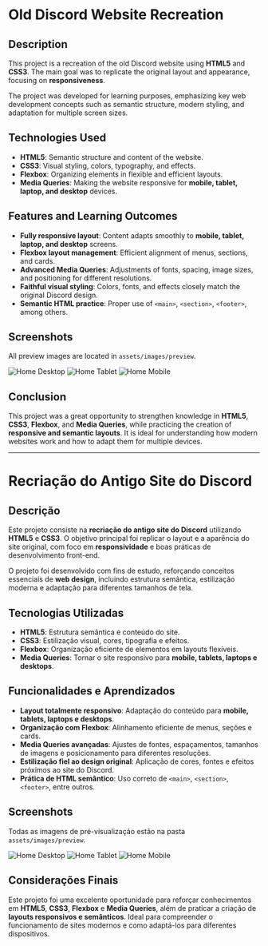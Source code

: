 # Old Discord Website Recreation

## Description

This project is a recreation of the old Discord website using **HTML5** and **CSS3**. The main goal was to replicate the original layout and appearance, focusing on **responsiveness**.

The project was developed for learning purposes, emphasizing key web development concepts such as semantic structure, modern styling, and adaptation for multiple screen sizes.

## Technologies Used

- **HTML5**: Semantic structure and content of the website.
- **CSS3**: Visual styling, colors, typography, and effects.
- **Flexbox**: Organizing elements in flexible and efficient layouts.
- **Media Queries**: Making the website responsive for **mobile, tablet, laptop, and desktop** devices.

## Features and Learning Outcomes

- **Fully responsive layout**: Content adapts smoothly to **mobile, tablet, laptop, and desktop** screens.
- **Flexbox layout management**: Efficient alignment of menus, sections, and cards.
- **Advanced Media Queries**: Adjustments of fonts, spacing, image sizes, and positioning for different resolutions.
- **Faithful visual styling**: Colors, fonts, and effects closely match the original Discord design.
- **Semantic HTML practice**: Proper use of `<main>`, `<section>`, `<footer>`, among others.

## Screenshots

All preview images are located in `assets/images/preview`.

![Home Desktop](assets/images/preview/home-desktop.png)
![Home Tablet](assets/images/preview/home-tablet.png)
![Home Mobile](assets/images/preview/home-mobile.png)

## Conclusion

This project was a great opportunity to strengthen knowledge in **HTML5**, **CSS3**, **Flexbox**, and **Media Queries**, while practicing the creation of **responsive and semantic layouts**. It is ideal for understanding how modern websites work and how to adapt them for multiple devices.

---

# Recriação do Antigo Site do Discord

## Descrição

Este projeto consiste na **recriação do antigo site do Discord** utilizando **HTML5** e **CSS3**. O objetivo principal foi replicar o layout e a aparência do site original, com foco em **responsividade** e boas práticas de desenvolvimento front-end.

O projeto foi desenvolvido com fins de estudo, reforçando conceitos essenciais de **web design**, incluindo estrutura semântica, estilização moderna e adaptação para diferentes tamanhos de tela.

## Tecnologias Utilizadas

- **HTML5**: Estrutura semântica e conteúdo do site.
- **CSS3**: Estilização visual, cores, tipografia e efeitos.
- **Flexbox**: Organização eficiente de elementos em layouts flexíveis.
- **Media Queries**: Tornar o site responsivo para **mobile, tablets, laptops e desktops**.

## Funcionalidades e Aprendizados

- **Layout totalmente responsivo**: Adaptação do conteúdo para **mobile, tablets, laptops e desktops**.
- **Organização com Flexbox**: Alinhamento eficiente de menus, seções e cards.
- **Media Queries avançadas**: Ajustes de fontes, espaçamentos, tamanhos de imagens e posicionamento para diferentes resoluções.
- **Estilização fiel ao design original**: Aplicação de cores, fontes e efeitos próximos ao site do Discord.
- **Prática de HTML semântico**: Uso correto de `<main>`, `<section>`, `<footer>`, entre outros.

## Screenshots

Todas as imagens de pré-visualização estão na pasta `assets/images/preview`.

![Home Desktop](assets/images/preview/home-desktop.png)
![Home Tablet](assets/images/preview/home-tablet.png)
![Home Mobile](assets/images/preview/home-mobile.png)

## Considerações Finais

Este projeto foi uma excelente oportunidade para reforçar conhecimentos em **HTML5**, **CSS3**, **Flexbox** e **Media Queries**, além de praticar a criação de **layouts responsivos e semânticos**. Ideal para compreender o funcionamento de sites modernos e como adaptá-los para diferentes dispositivos.
